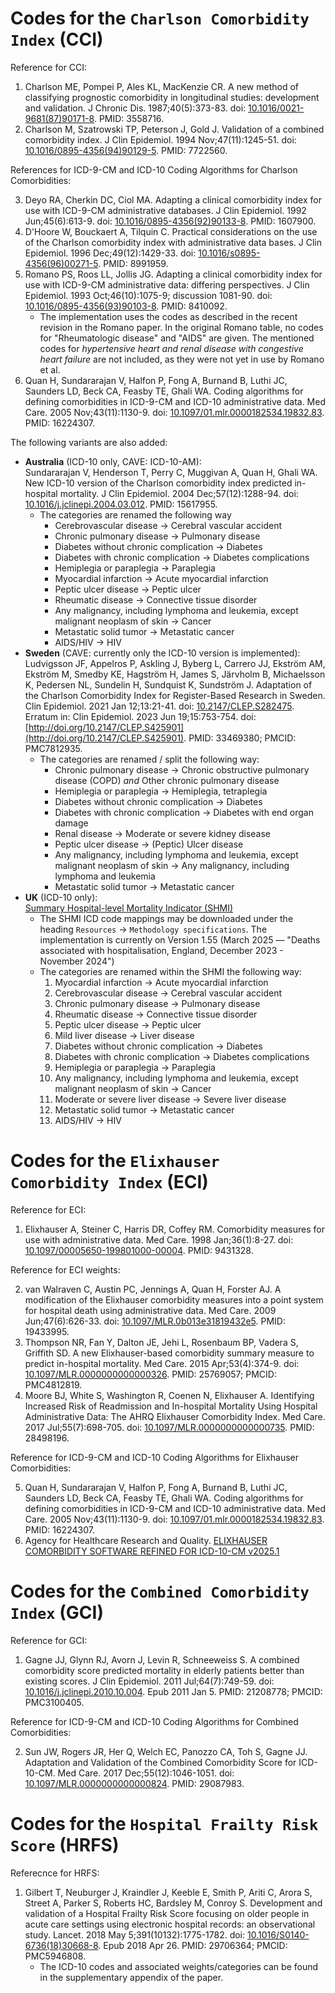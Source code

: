 # Codes for the `Charlson Comorbidity Index` (CCI)

Reference for CCI:

1. Charlson ME, Pompei P, Ales KL, MacKenzie CR. A new method of classifying prognostic comorbidity in longitudinal studies: development and validation. J Chronic Dis. 1987;40(5):373-83. doi: [10.1016/0021-9681(87)90171-8](<http://doi.org/10.1016/0021-9681(87)90171-8>). PMID: 3558716.
2. Charlson M, Szatrowski TP, Peterson J, Gold J. Validation of a combined comorbidity index. J Clin Epidemiol. 1994 Nov;47(11):1245-51. doi: [10.1016/0895-4356(94)90129-5](<http://doi.org/10.1016/0895-4356(94)90129-5>). PMID: 7722560.

References for ICD-9-CM and ICD-10 Coding Algorithms for Charlson Comorbidities:

3. Deyo RA, Cherkin DC, Ciol MA. Adapting a clinical comorbidity index for use with ICD-9-CM administrative databases. J Clin Epidemiol. 1992 Jun;45(6):613-9. doi: [10.1016/0895-4356(92)90133-8](https://doi.org/10.1016/0895-4356(92)90133-8). PMID: 1607900.
4. D'Hoore W, Bouckaert A, Tilquin C. Practical considerations on the use of the Charlson comorbidity index with administrative data bases. J Clin Epidemiol. 1996 Dec;49(12):1429-33. doi: [10.1016/s0895-4356(96)00271-5](https://doi.org/10.1016/s0895-4356(96)00271-5). PMID: 8991959.
5. Romano PS, Roos LL, Jollis JG. Adapting a clinical comorbidity index for use with ICD-9-CM administrative data: differing perspectives. J Clin Epidemiol. 1993 Oct;46(10):1075-9; discussion 1081-90. doi: [10.1016/0895-4356(93)90103-8](https://doi.org/10.1016/0895-4356(93)90103-8). PMID: 8410092.
    - The implementation uses the codes as described in the recent revision in the Romano paper. In the original Romano table, no codes for "Rheumatologic disease" and "AIDS" are given. The mentioned codes for _hypertensive heart  and  renal  disease  with  congestive heart  failure_ are not included, as they were not yet in use by Romano et al.
6. Quan H, Sundararajan V, Halfon P, Fong A, Burnand B, Luthi JC, Saunders LD, Beck CA, Feasby TE, Ghali WA. Coding algorithms for defining comorbidities in ICD-9-CM and ICD-10 administrative data. Med Care. 2005 Nov;43(11):1130-9. doi: [10.1097/01.mlr.0000182534.19832.83](http://doi.org/10.1097/01.mlr.0000182534.19832.83). PMID: 16224307.

The following variants are also added:

- **Australia** (ICD-10 only, CAVE: ICD-10-AM):<br>Sundararajan V, Henderson T, Perry C, Muggivan A, Quan H, Ghali WA. New ICD-10 version of the Charlson comorbidity index predicted in-hospital mortality. J Clin Epidemiol. 2004 Dec;57(12):1288-94. doi: [10.1016/j.jclinepi.2004.03.012](http://doi.org/10.1016/j.jclinepi.2004.03.012). PMID: 15617955.
  - The categories are renamed the following way
    - Cerebrovascular disease -> Cerebral vascular accident
    - Chronic pulmonary disease -> Pulmonary disease
    - Diabetes without chronic complication -> Diabetes
    - Diabetes with chronic complication -> Diabetes complications
    - Hemiplegia or paraplegia -> Paraplegia
    - Myocardial infarction -> Acute myocardial infarction
    - Peptic ulcer disease -> Peptic ulcer
    - Rheumatic disease -> Connective tissue disorder
    - Any malignancy, including lymphoma and leukemia, except malignant neoplasm of skin -> Cancer
    - Metastatic solid tumor -> Metastatic cancer
    - AIDS/HIV -> HIV
- **Sweden** (CAVE: currently only the ICD-10 version is implemented):<br>Ludvigsson JF, Appelros P, Askling J, Byberg L, Carrero JJ, Ekström AM, Ekström M, Smedby KE, Hagström H, James S, Järvholm B, Michaelsson K, Pedersen NL, Sundelin H, Sundquist K, Sundström J. Adaptation of the Charlson Comorbidity Index for Register-Based Research in Sweden. Clin Epidemiol. 2021 Jan 12;13:21-41. doi: [10.2147/CLEP.S282475](http://doi.org/10.2147/CLEP.S282475). Erratum in: Clin Epidemiol. 2023 Jun 19;15:753-754. doi: [http://doi.org/10.2147/CLEP.S425901](http://doi.org/10.2147/CLEP.S425901). PMID: 33469380; PMCID: PMC7812935.
  - The categories are renamed / split the following way:
    - Chronic pulmonary disease -> Chronic obstructive pulmonary disease (COPD) _and_ Other chronic pulmonary disease
    - Hemiplegia or paraplegia -> Hemiplegia, tetraplegia
    - Diabetes without chronic complication -> Diabetes
    - Diabetes with chronic complication -> Diabetes with end organ damage
    - Renal disease -> Moderate or severe kidney disease
    - Peptic ulcer disease -> (Peptic) Ulcer disease
    - Any malignancy, including lymphoma and leukemia, except malignant neoplasm of skin -> Any malignancy, including lymphoma and leukemia
    - Metastatic solid tumor -> Metastatic cancer
- **UK**  (ICD-10 only):<br>[Summary Hospital-level Mortality Indicator (SHMI)](https://digital.nhs.uk/data-and-information/publications/statistical/shmi)
  - The SHMI ICD code mappings may be downloaded under the heading `Resources` -> `Methodology specifications`. The implementation is currently on Version 1.55 (March 2025 — "Deaths associated with hospitalisation, England, December 2023 - November 2024")
  - The categories are renamed within the SHMI the following way:
      1. Myocardial infarction -> Acute myocardial infarction
      4. Cerebrovascular disease -> Cerebral vascular accident
      6. Chronic pulmonary disease -> Pulmonary disease
      7. Rheumatic disease -> Connective tissue disorder
      8. Peptic ulcer disease -> Peptic ulcer
      9. Mild liver disease -> Liver disease
      10. Diabetes without chronic complication -> Diabetes
      11. Diabetes with chronic complication -> Diabetes complications
      12. Hemiplegia or paraplegia -> Paraplegia
      14. Any malignancy, including lymphoma and leukemia, except malignant neoplasm of skin -> Cancer
      15. Moderate or severe liver disease -> Severe liver disease
      16. Metastatic solid tumor -> Metastatic cancer
      17. AIDS/HIV -> HIV

# Codes for the `Elixhauser Comorbidity Index` (ECI)

Reference for ECI:

1. Elixhauser A, Steiner C, Harris DR, Coffey RM. Comorbidity measures for use with administrative data. Med Care. 1998 Jan;36(1):8-27. doi: [10.1097/00005650-199801000-00004](http://doi.org/10.1097/00005650-199801000-00004). PMID: 9431328.

Reference for ECI weights:

2. van Walraven C, Austin PC, Jennings A, Quan H, Forster AJ. A modification of the Elixhauser comorbidity measures into a point system for hospital death using administrative data. Med Care. 2009 Jun;47(6):626-33. doi: [10.1097/MLR.0b013e31819432e5](http://doi.org/10.1097/MLR.0b013e31819432e5). PMID: 19433995.
3. Thompson NR, Fan Y, Dalton JE, Jehi L, Rosenbaum BP, Vadera S, Griffith SD. A new Elixhauser-based comorbidity summary measure to predict in-hospital mortality. Med Care. 2015 Apr;53(4):374-9. doi: [10.1097/MLR.0000000000000326](http://doi.org/10.1097/MLR.0000000000000326). PMID: 25769057; PMCID: PMC4812819.
4. Moore BJ, White S, Washington R, Coenen N, Elixhauser A. Identifying Increased Risk of Readmission and In-hospital Mortality Using Hospital Administrative Data: The AHRQ Elixhauser Comorbidity Index. Med Care. 2017 Jul;55(7):698-705. doi: [10.1097/MLR.0000000000000735](http://doi.org/10.1097/MLR.0000000000000735). PMID: 28498196.

Reference for ICD-9-CM and ICD-10 Coding Algorithms for Elixhauser Comorbidities:

5. Quan H, Sundararajan V, Halfon P, Fong A, Burnand B, Luthi JC, Saunders LD, Beck CA, Feasby TE, Ghali WA. Coding algorithms for defining comorbidities in ICD-9-CM and ICD-10 administrative data. Med Care. 2005 Nov;43(11):1130-9. doi: [10.1097/01.mlr.0000182534.19832.83](http://doi.org/10.1097/01.mlr.0000182534.19832.83). PMID: 16224307.
6. Agency for Healthcare Research and Quality. [ELIXHAUSER COMORBIDITY SOFTWARE REFINED FOR ICD-10-CM v2025.1](https://hcup-us.ahrq.gov/toolssoftware/comorbidityicd10/comorbidity_icd10.jsp)

# Codes for the `Combined Comorbidity Index` (GCI)

Reference for GCI:

1. Gagne JJ, Glynn RJ, Avorn J, Levin R, Schneeweiss S. A combined comorbidity score predicted mortality in elderly patients better than existing scores. J Clin Epidemiol. 2011 Jul;64(7):749-59. doi: [10.1016/j.jclinepi.2010.10.004](http://doi.org/10.1016/j.jclinepi.2010.10.004). Epub 2011 Jan 5. PMID: 21208778; PMCID: PMC3100405.

Reference for ICD-9-CM and ICD-10 Coding Algorithms for Combined Comorbidities:

2. Sun JW, Rogers JR, Her Q, Welch EC, Panozzo CA, Toh S, Gagne JJ. Adaptation and Validation of the Combined Comorbidity Score for ICD-10-CM. Med Care. 2017 Dec;55(12):1046-1051. doi: [10.1097/MLR.0000000000000824](http://doi.org/10.1097/MLR.0000000000000824). PMID: 29087983.

# Codes for the `Hospital Frailty Risk Score` (HRFS)

Referecnce for HRFS:

1. Gilbert T, Neuburger J, Kraindler J, Keeble E, Smith P, Ariti C, Arora S, Street A, Parker S, Roberts HC, Bardsley M, Conroy S. Development and validation of a Hospital Frailty Risk Score focusing on older people in acute care settings using electronic hospital records: an observational study. Lancet. 2018 May 5;391(10132):1775-1782. doi: [10.1016/S0140-6736(18)30668-8](http://doi.org/10.1016/S0140-6736(18)30668-8). Epub 2018 Apr 26. PMID: 29706364; PMCID: PMC5946808.
    - The ICD-10 codes and associated weights/categories can be found in the supplementary appendix of the paper.
